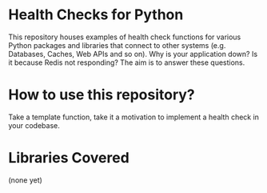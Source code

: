 # Health Checks for Python

This repository houses examples of health check functions for various Python
packages and libraries that connect to other systems (e.g. Databases, Caches,
Web APIs and so on). Why is your application down? Is it because Redis not responding?
The aim is to answer these questions.

# How to use this repository?

Take a template function, take it a motivation to implement a health check
in your codebase.

# Libraries Covered

(none yet)